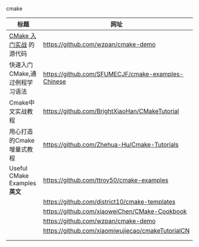 cmake

| 标题                                                      | 网址                                               |
| --------------------------------------------------------- | -------------------------------------------------- |
| [CMake 入门实战](https://hahack.com/codes/cmake) 的源代码 | https://github.com/wzpan/cmake-demo                |
| 快速入门CMake,通过例程学习语法                            | https://github.com/SFUMECJF/cmake-examples-Chinese |
| Cmake中文实战教程                                         | https://github.com/BrightXiaoHan/CMakeTutorial     |
| 用心打造的Cmake增量式教程                                 | https://github.com/Zhehua-Hu/Cmake-Tutorials       |
| Useful CMake Examples **英文**                            | https://github.com/ttroy50/cmake-examples          |
|                                                           | https://github.com/district10/cmake-templates      |
|                                                           | https://github.com/xiaoweiChen/CMake-Cookbook      |
|                                                           | https://github.com/wzpan/cmake-demo                |
|                                                           | https://github.com/xiaomiwujiecao/cmakeTutorialCN  |
|                                                           |                                                    |
|                                                           |                                                    |

